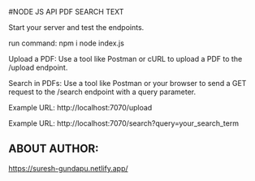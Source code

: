 #NODE JS API PDF SEARCH TEXT

Start your server and test the endpoints.

run command:
npm i
node index.js

Upload a PDF: Use a tool like Postman or cURL to upload a PDF to the /upload endpoint.

Search in PDFs: Use a tool like Postman or your browser to send a GET request to the /search endpoint with a query parameter.

Example URL: http://localhost:7070/upload

Example URL: http://localhost:7070/search?query=your_search_term

## ABOUT AUTHOR:

https://suresh-gundapu.netlify.app/
